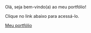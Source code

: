 Olá, seja bem-vindo(a) ao meu portfólio!

Clique no link abaixo para acessá-lo.

<a href="https://jottabkz.github.io/portfolio/index.html">Meu portfólio</a>